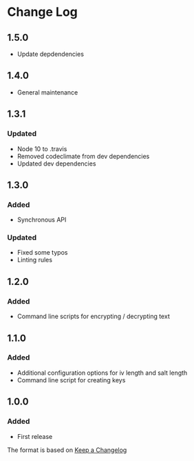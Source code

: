 # Change Log

## 1.5.0
- Update depdendencies

## 1.4.0
- General maintenance

## 1.3.1
### Updated
- Node 10 to .travis
- Removed codeclimate from dev dependencies
- Updated dev dependencies

## 1.3.0
### Added
- Synchronous API

### Updated
- Fixed some typos
- Linting rules

## 1.2.0
### Added
- Command line scripts for encrypting / decrypting text

## 1.1.0
### Added
- Additional configuration options for iv length and salt length
- Command line script for creating keys


## 1.0.0
### Added
- First release

The format is based on [Keep a Changelog](http://keepachangelog.com/)
